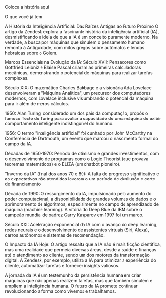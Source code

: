 Coloca a história aqui

O que você já tem 




A História da Inteligência Artificial: Das Raízes Antigas ao Futuro Próximo
O artigo da Zendesk explora a fascinante história da inteligência artificial (IA), desmistificando a ideia de que a IA é um conceito puramente moderno. Na verdade, a busca por máquinas que simulem o pensamento humano remonta à Antiguidade, com mitos gregos sobre autômatos e lendas hebraicas sobre o Golem.

Marcos Essenciais na Evolução da IA:
Século XVII: Pensadores como Gottfried Leibniz e Blaise Pascal criaram as primeiras calculadoras mecânicas, demonstrando o potencial de máquinas para realizar tarefas complexas.

Século XIX: O matemático Charles Babbage e a visionária Ada Lovelace desenvolveram a "Máquina Analítica", um precursor dos computadores modernos, com Lovelace inclusive vislumbrando o potencial da máquina para ir além de meros cálculos.

1950: Alan Turing, considerado um dos pais da computação, propôs o famoso Teste de Turing para avaliar a capacidade de uma máquina de exibir comportamento inteligente indistinguível do humano.

1956: O termo "inteligência artificial" foi cunhado por John McCarthy na Conferência de Dartmouth, um evento que marcou o nascimento formal do campo da IA.

Décadas de 1950-1970: Período de otimismo e grandes investimentos, com o desenvolvimento de programas como o Logic Theorist (que provava teoremas matemáticos) e o ELIZA (um chatbot pioneiro).

"Inverno da IA" (final dos anos 70 e 80): A falta de progresso significativo e as expectativas não atendidas levaram a um período de desilusão e corte de financiamento.

Década de 1990: O ressurgimento da IA, impulsionado pelo aumento do poder computacional, a disponibilidade de grandes volumes de dados e o aprimoramento de algoritmos, especialmente no campo do aprendizado de máquina (machine learning). A vitória do Deep Blue da IBM sobre o campeão mundial de xadrez Garry Kasparov em 1997 foi um marco.

Século XXI: Aceleração exponencial da IA com o avanço do deep learning, redes neurais e o desenvolvimento de assistentes virtuais (Siri, Alexa), carros autônomos e sistemas de recomendação.

O Impacto da IA Hoje:
O artigo ressalta que a IA não é mais ficção científica, mas uma realidade que permeia diversas áreas, desde a saúde e finanças até o atendimento ao cliente, sendo um dos motores da transformação digital. A Zendesk, por exemplo, utiliza a IA para otimizar a experiência do cliente, automatizar tarefas e fornecer insights valiosos.

A jornada da IA é um testemunho da persistência humana em criar máquinas que não apenas realizem tarefas, mas que também simulem e ampliem a inteligência humana. O futuro da IA promete continuar revolucionando a forma como vivemos e trabalhamos.


